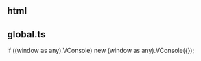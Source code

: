 ## html

<script src="https://unpkg.com/vconsole@latest/dist/vconsole.min.js"></script>
<style>
    .vc-switch {
      right: 0px;
      bottom: calc(env(safe-area-inset-bottom) + 1.2rem) !important;
    }
</style>

## global.ts

if ((window as any).VConsole) new (window as any).VConsole({});
